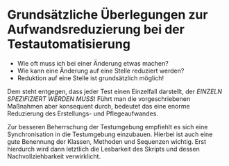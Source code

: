 # Grundsätzliche Überlegungen zur Aufwandsreduzierung bei der Testautomatisierung
* Wie oft muss ich bei einer Änderung etwas machen?
* Wie kann eine Änderung auf eine Stelle reduziert werden?
* Reduktion auf eine Stelle ist grundsätzlich möglich!

Dem steht entgegen, dass jeder Test einen Einzelfall darstellt, der _EINZELN SPEZIFIZIERT WERDEN MUSS_!
Führt man die vorgeschriebenen Maßnahmen aber konsequent durch, bedeutet das eine enorme Reduzierung des Erstellungs- und Pflegeaufwandes.

Zur besseren Beherrschung der Testumgebung empfiehlt es sich eine Synchronisation in die Testumgebung einzubauen.
Hierbei ist auch eine gute Benennung der Klassen, Methoden und Sequenzen wichtig. Erst hierdurch wird dann letztlich die Lesbarkeit des Skripts und dessen Nachvollziehbarkeit verwirklicht.